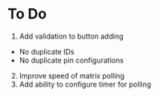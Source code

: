 To Do
=====

1.  Add validation to button adding
  *  No duplicate IDs
  *  No duplicate pin configurations
2.  Improve speed of matrix polling
3.  Add ability to configure timer for polling
